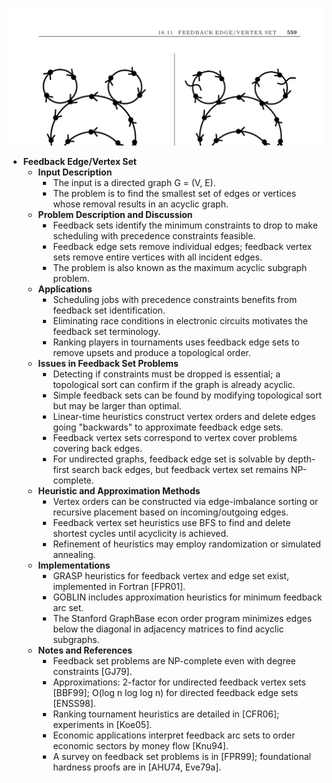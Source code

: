![ADM-ch16-graphs-feedback-edge-vertex-set](ADM-ch16-graphs-feedback-edge-vertex-set.best.png)

- **Feedback Edge/Vertex Set**
  - **Input Description**
    - The input is a directed graph G = (V, E).
    - The problem is to find the smallest set of edges or vertices whose removal results in an acyclic graph.
  - **Problem Description and Discussion**
    - Feedback sets identify the minimum constraints to drop to make scheduling with precedence constraints feasible.
    - Feedback edge sets remove individual edges; feedback vertex sets remove entire vertices with all incident edges.
    - The problem is also known as the maximum acyclic subgraph problem.
  - **Applications**
    - Scheduling jobs with precedence constraints benefits from feedback set identification.
    - Eliminating race conditions in electronic circuits motivates the feedback set terminology.
    - Ranking players in tournaments uses feedback edge sets to remove upsets and produce a topological order.
  - **Issues in Feedback Set Problems**
    - Detecting if constraints must be dropped is essential; a topological sort can confirm if the graph is already acyclic.
    - Simple feedback sets can be found by modifying topological sort but may be larger than optimal.
    - Linear-time heuristics construct vertex orders and delete edges going "backwards" to approximate feedback edge sets.
    - Feedback vertex sets correspond to vertex cover problems covering back edges.
    - For undirected graphs, feedback edge set is solvable by depth-first search back edges, but feedback vertex set remains NP-complete.
  - **Heuristic and Approximation Methods**
    - Vertex orders can be constructed via edge-imbalance sorting or recursive placement based on incoming/outgoing edges.
    - Feedback vertex set heuristics use BFS to find and delete shortest cycles until acyclicity is achieved.
    - Refinement of heuristics may employ randomization or simulated annealing.
  - **Implementations**
    - GRASP heuristics for feedback vertex and edge set exist, implemented in Fortran [FPR01].
    - GOBLIN includes approximation heuristics for minimum feedback arc set.
    - The Stanford GraphBase econ order program minimizes edges below the diagonal in adjacency matrices to find acyclic subgraphs.
  - **Notes and References**
    - Feedback set problems are NP-complete even with degree constraints [GJ79].
    - Approximations: 2-factor for undirected feedback vertex sets [BBF99]; O(log n log log n) for directed feedback edge sets [ENSS98].
    - Ranking tournament heuristics are detailed in [CFR06]; experiments in [Koe05].
    - Economic applications interpret feedback arc sets to order economic sectors by money flow [Knu94].
    - A survey on feedback set problems is in [FPR99]; foundational hardness proofs are in [AHU74, Eve79a].

